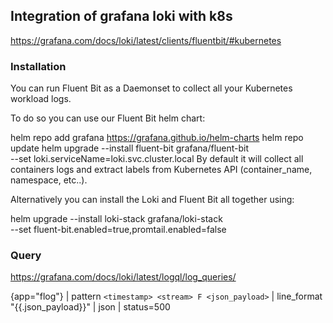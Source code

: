
## Integration of grafana loki with k8s
https://grafana.com/docs/loki/latest/clients/fluentbit/#kubernetes

### Installation

You can run Fluent Bit as a Daemonset to collect all your Kubernetes workload logs.

To do so you can use our Fluent Bit helm chart:

helm repo add grafana https://grafana.github.io/helm-charts
helm repo update
helm upgrade --install fluent-bit grafana/fluent-bit \
    --set loki.serviceName=loki.svc.cluster.local
By default it will collect all containers logs and extract labels from Kubernetes API (container_name, namespace, etc..).

Alternatively you can install the Loki and Fluent Bit all together using:

helm upgrade --install loki-stack grafana/loki-stack \
    --set fluent-bit.enabled=true,promtail.enabled=false



### Query
https://grafana.com/docs/loki/latest/logql/log_queries/

{app="flog"} | pattern `<timestamp> <stream> F <json_payload>` | line_format "{{.json_payload}}" | json | status=500